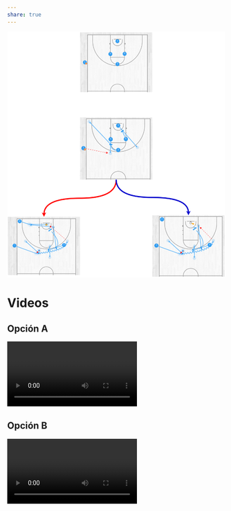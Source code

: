 ```yaml
---
share: true
---
```


![Banda.svg](./img/Banda.svg)


# Videos
## Opción A
![Banda-1A.mp4](./img/Banda-1A.mp4)
## Opción B
![Banda-1B.mp4](./img/Banda-1B.mp4)




